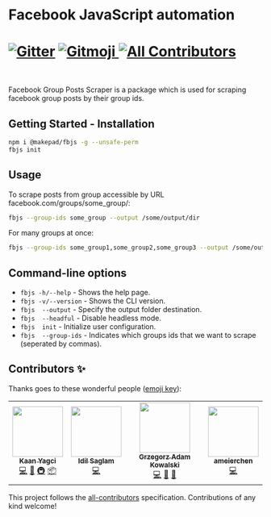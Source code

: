 
# Facebook JavaScript automation

[![Gitter](https://badges.gitter.im/Makepad-fr/fbjs.svg)](https://gitter.im/Makepad-fr/fbjs?utm_source=badge&utm_medium=badge&utm_campaign=pr-badge)
<a href="https://gitmoji.dev">
  <img src="https://img.shields.io/badge/gitmoji-%20😜%20😍-FFDD67.svg?style=flat-square" alt="Gitmoji">
</a><!-- ALL-CONTRIBUTORS-BADGE:START - Do not remove or modify this section -->
[![All Contributors](https://img.shields.io/badge/all_contributors-4-orange.svg?style=flat-square)](#contributors-)
====
<!-- ALL-CONTRIBUTORS-BADGE:END -->

​​

Facebook Group Posts Scraper is a package which is used for scraping facebook group posts by their group ids.

## Getting Started - Installation

```sh
npm i @makepad/fbjs -g --unsafe-perm
fbjs init
```
## Usage

To scrape posts from group accessible by URL facebook.com/groups/some_group/:

```sh
fbjs --group-ids some_group --output /some/output/dir
```

For many groups at once:
```sh
fbjs --group-ids some_group1,some_group2,some_group3 --output /some/output/dir
```

## Command-line options
 
- `fbjs -h/--help`     - Shows the help page.
- `fbjs -v/--version`  - Shows the CLI version.
- `fbjs  --output`     - Specify the output folder destination.
- `fbjs  --headful`    - Disable headless mode.
- `fbjs  init`         - Initialize user configuration.
- `fbjs  --group-ids`  - Indicates which groups ids that we want to scrape (seperated by commas).

## Contributors ✨

Thanks goes to these wonderful people ([emoji key](https://allcontributors.org/docs/en/emoji-key)):

<!-- ALL-CONTRIBUTORS-LIST:START - Do not remove or modify this section -->
<!-- prettier-ignore-start -->
<!-- markdownlint-disable -->
<table>
  <tr>
    <td align="center"><a href="https://kaanyagci.com/"><img src="https://avatars.githubusercontent.com/u/9104546?v=4?s=100" width="100px;" alt=""/><br /><sub><b>Kaan Yagci</b></sub></a><br /><a href="https://github.com/Makepad-fr/fbjs/commits?author=kaanyagci" title="Code">💻</a> <a href="#question-kaanyagci" title="Answering Questions">💬</a> <a href="#infra-kaanyagci" title="Infrastructure (Hosting, Build-Tools, etc)">🚇</a> <a href="#platform-kaanyagci" title="Packaging/porting to new platform">📦</a></td>
    <td align="center"><a href="https://github.com/idilsaglam"><img src="https://avatars.githubusercontent.com/u/39597780?v=4?s=100" width="100px;" alt=""/><br /><sub><b>Idil Saglam</b></sub></a><br /><a href="https://github.com/Makepad-fr/fbjs/commits?author=idilsaglam" title="Code">💻</a></td>
    <td align="center"><a href="https://grzegorzkowalski.pl/"><img src="https://avatars.githubusercontent.com/u/1021798?v=4?s=100" width="100px;" alt=""/><br /><sub><b>Grzegorz Adam Kowalski</b></sub></a><br /><a href="https://github.com/Makepad-fr/fbjs/commits?author=gakowalski" title="Code">💻</a> <a href="https://github.com/Makepad-fr/fbjs/issues?q=author%3Agakowalski" title="Bug reports">🐛</a> <a href="https://github.com/Makepad-fr/fbjs/commits?author=gakowalski" title="Documentation">📖</a></td>
    <td align="center"><a href="https://github.com/ameierchen"><img src="https://avatars.githubusercontent.com/u/78607149?v=4?s=100" width="100px;" alt=""/><br /><sub><b>ameierchen</b></sub></a><br /><a href="https://github.com/Makepad-fr/fbjs/commits?author=ameierchen" title="Code">💻</a></td>
  </tr>
</table>

<!-- markdownlint-restore -->
<!-- prettier-ignore-end -->

<!-- ALL-CONTRIBUTORS-LIST:END -->

This project follows the [all-contributors](https://github.com/all-contributors/all-contributors) specification. Contributions of any kind welcome!